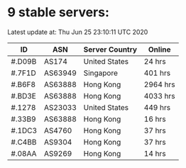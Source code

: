 # 9 stable servers:

Latest update at: Thu Jun 25 23:10:11 UTC 2020

| ID | ASN | Server Country | Online |
| -- | --- | -------------- | ------ |
| #.D09B | AS174 | United States | 24 hrs |
| #.7F1D | AS63949 | Singapore | 401 hrs |
| #.B6F8 | AS63888 | Hong Kong | 2964 hrs |
| #.BD3E | AS63888 | Hong Kong | 4033 hrs |
| #.1278 | AS23033 | United States | 449 hrs |
| #.33B9 | AS63888 | Hong Kong | 16 hrs |
| #.1DC3 | AS4760 | Hong Kong | 37 hrs |
| #.C4BB | AS9304 | Hong Kong | 37 hrs |
| #.08AA | AS9269 | Hong Kong | 14 hrs |

